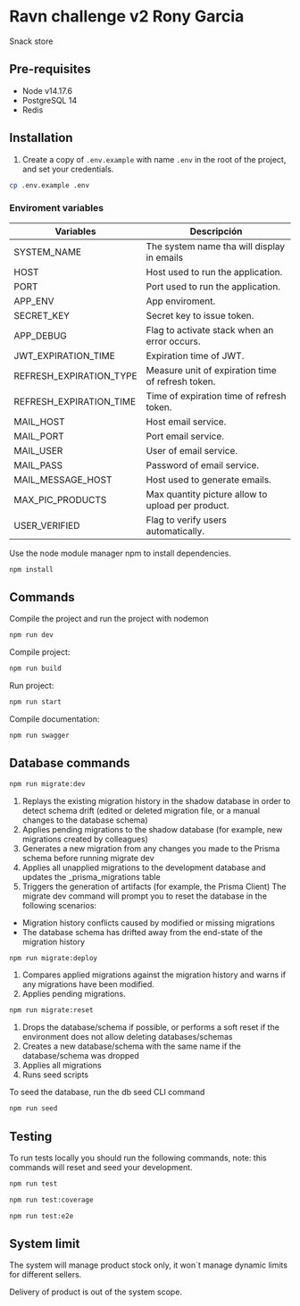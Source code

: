 # Ravn challenge v2 Rony Garcia

Snack store

## Pre-requisites
- Node v14.17.6
- PostgreSQL 14
- Redis

## Installation
1. Create a copy of `.env.example` with name `.env`
in the root of the project, and set your credentials.

```bash
cp .env.example .env
```

### Enviroment variables
| Variables| Descripción|  
| ----------- | -----------|
|SYSTEM_NAME                             |The system name tha will display in emails
|HOST 	                                 |Host used to run the application.
|PORT                                    |Port used to run the application.
|APP_ENV                                 |App enviroment.
|SECRET_KEY                              |Secret key to issue token.
|APP_DEBUG                               |Flag to activate stack when an error occurs.
|JWT_EXPIRATION_TIME                     |Expiration time of JWT. 
|REFRESH_EXPIRATION_TYPE                 |Measure unit of expiration time of refresh token.
|REFRESH_EXPIRATION_TIME                 |Time of expiration time of refresh token.
|MAIL_HOST                               |Host email service. 
|MAIL_PORT                               |Port email service.
|MAIL_USER                               |User of email service.
|MAIL_PASS                               |Password of email service.
|MAIL_MESSAGE_HOST                       |Host used to generate emails.
|MAX_PIC_PRODUCTS                        |Max quantity picture allow to upload per product.
|USER_VERIFIED                           |Flag to verify users automatically.

Use the node module manager npm to install dependencies.

```bash
npm install
```
## Commands

Compile the project and run the project with nodemon
```bash
npm run dev
``` 
Compile project:

```bash
npm run build
``` 
Run project: 
```bash
npm run start
``` 
Compile documentation:
```bash
npm run swagger
``` 

## Database commands

```bash
npm run migrate:dev
``` 
1. Replays the existing migration history in the shadow database in order to detect schema drift (edited or deleted migration file, or a manual changes to the database schema)
2. Applies pending migrations to the shadow database (for example, new migrations created by colleagues)
3. Generates a new migration from any changes you made to the Prisma schema before running migrate dev
4. Applies all unapplied migrations to the development database and updates the _prisma_migrations table
5. Triggers the generation of artifacts (for example, the Prisma Client)
The migrate dev command will prompt you to reset the database in the following scenarios:
- Migration history conflicts caused by modified or missing migrations
- The database schema has drifted away from the end-state of the migration history

```bash
npm run migrate:deploy
``` 
1. Compares applied migrations against the migration history and warns if any migrations have been modified.
2. Applies pending migrations.

```bash
npm run migrate:reset
``` 
1. Drops the database/schema if possible, or performs a soft reset if the environment does not allow deleting databases/schemas
2. Creates a new database/schema with the same name if the database/schema was dropped
3. Applies all migrations
4. Runs seed scripts

To seed the database, run the db seed CLI command
```bash
npm run seed
``` 
## Testing
To run tests locally you should run the following commands, note: this commands will reset and seed your development.

```bash
npm run test
``` 
```bash
npm run test:coverage
``` 
```bash
npm run test:e2e
``` 

## System limit
The system will manage product stock only, it won´t manage dynamic limits for different sellers. 

Delivery of product is out of the system scope.

